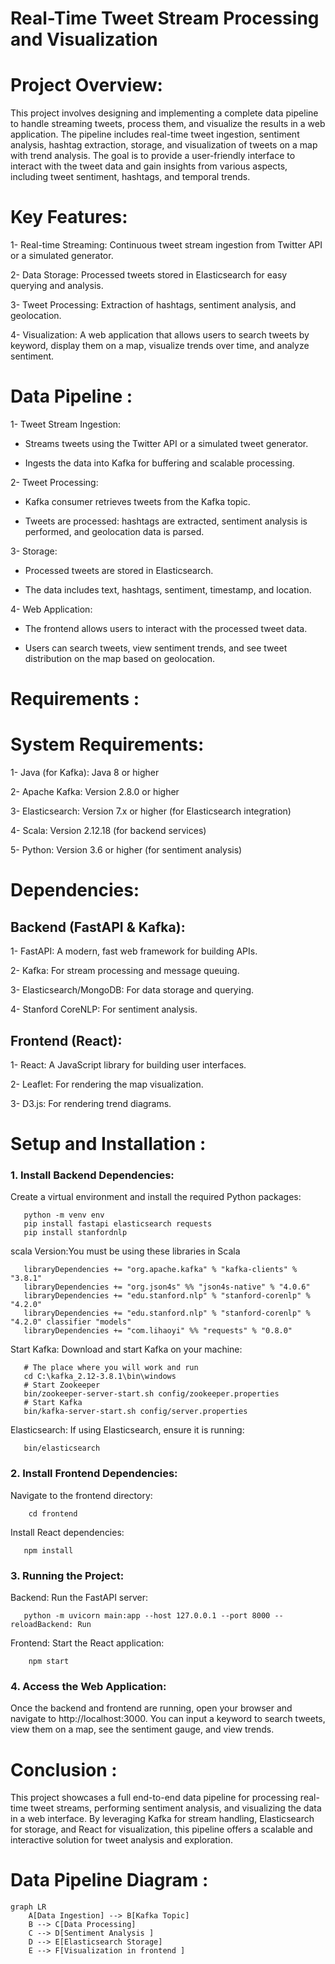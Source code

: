 # Real-Time Tweet Stream Processing and Visualization

# Project Overview:

This project involves designing and implementing a complete data pipeline to handle streaming tweets, process them, and visualize the results in a web application. The pipeline includes real-time tweet ingestion, sentiment analysis, hashtag extraction, storage, and visualization of tweets on a map with trend analysis. The goal is to provide a user-friendly interface to interact with the tweet data and gain insights from various aspects, including tweet sentiment, hashtags, and temporal trends.

# Key Features:

1- Real-time Streaming: Continuous tweet stream ingestion from Twitter API or a simulated generator.

2- Data Storage: Processed tweets stored in Elasticsearch for easy querying and analysis.

3- Tweet Processing: Extraction of hashtags, sentiment analysis, and geolocation.

4- Visualization: A web application that allows users to search tweets by keyword, display them on a map, visualize trends over time, and analyze sentiment.


# Data Pipeline :

1- Tweet Stream Ingestion:

  - Streams tweets using the Twitter API or a simulated tweet generator.

  - Ingests the data into Kafka for buffering and scalable processing.

2- Tweet Processing:

  - Kafka consumer retrieves tweets from the Kafka topic.
    
  - Tweets are processed: hashtags are extracted, sentiment analysis is performed, and geolocation data is parsed.

3- Storage:

  -  Processed tweets are stored in Elasticsearch.
    
  - The data includes text, hashtags, sentiment, timestamp, and location.

4- Web Application:

 - The frontend allows users to interact with the processed tweet data.
  
 - Users can search tweets, view sentiment trends, and see tweet distribution on the map based on geolocation.


# Requirements :

# System Requirements:

1- Java (for Kafka): Java 8 or higher

2- Apache Kafka: Version 2.8.0 or higher

3- Elasticsearch: Version 7.x or higher (for Elasticsearch integration)

4- Scala: Version 2.12.18 (for backend services)

5- Python: Version 3.6 or higher (for sentiment analysis)

# Dependencies:

## Backend (FastAPI & Kafka):

1- FastAPI: A modern, fast web framework for building APIs.

2- Kafka: For stream processing and message queuing.

3- Elasticsearch/MongoDB: For data storage and querying.

4- Stanford CoreNLP: For sentiment analysis.

## Frontend (React):

1- React: A JavaScript library for building user interfaces.

2- Leaflet: For rendering the map visualization.

3- D3.js: For rendering trend diagrams.


# Setup and Installation :

### 1. Install Backend Dependencies:

Create a virtual environment and install the required Python packages:
       
       python -m venv env
       pip install fastapi elasticsearch requests
       pip install stanfordnlp


scala Version:You must be using these libraries in Scala

       libraryDependencies += "org.apache.kafka" % "kafka-clients" % "3.8.1"
       libraryDependencies += "org.json4s" %% "json4s-native" % "4.0.6"
       libraryDependencies += "edu.stanford.nlp" % "stanford-corenlp" % "4.2.0"
       libraryDependencies += "edu.stanford.nlp" % "stanford-corenlp" % "4.2.0" classifier "models"
       libraryDependencies += "com.lihaoyi" %% "requests" % "0.8.0"




Start Kafka: Download and start Kafka on your machine:

       # The place where you will work and run
       cd C:\kafka_2.12-3.8.1\bin\windows 
       # Start Zookeeper 
       bin/zookeeper-server-start.sh config/zookeeper.properties
       # Start Kafka
       bin/kafka-server-start.sh config/server.properties


Elasticsearch: If using Elasticsearch, ensure it is running:

       bin/elasticsearch

### 2. Install Frontend Dependencies:

Navigate to the frontend directory:

        cd frontend


Install React dependencies:

       npm install


### 3. Running the Project:

Backend: Run the FastAPI server:

       python -m uvicorn main:app --host 127.0.0.1 --port 8000 --reloadBackend: Run


Frontend: Start the React application:

        npm start


### 4. Access the Web Application:

Once the backend and frontend are running, open your browser and navigate to http://localhost:3000. You can input a keyword to search tweets, view them on a map,
see the sentiment gauge, and view trends.


# Conclusion :

This project showcases a full end-to-end data pipeline for processing real-time tweet streams, performing sentiment analysis, and visualizing the data in a web interface. By leveraging Kafka for stream handling, Elasticsearch for storage, and React for visualization, this pipeline offers a scalable and interactive solution for tweet analysis and exploration.


# Data Pipeline Diagram :

```mermaid
graph LR
    A[Data Ingestion] --> B[Kafka Topic]
    B --> C[Data Processing]
    C --> D[Sentiment Analysis ]
    D --> E[Elasticsearch Storage]
    E --> F[Visualization in frontend ]






       


